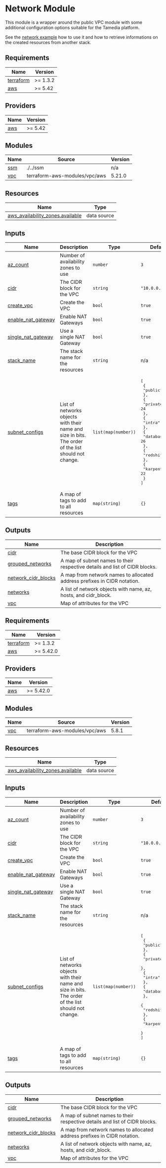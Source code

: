 # Network Module

This module is a wrapper around the public VPC module with some additional configuration options suitable for the Tamedia platform.

See the [network example](../../example/network) how to use it and how to retrieve informations on the created resources from another stack.

<!-- BEGIN_TF_DOCS -->
## Requirements

| Name | Version |
|------|---------|
| <a name="requirement_terraform"></a> [terraform](#requirement\_terraform) | >= 1.3.2 |
| <a name="requirement_aws"></a> [aws](#requirement\_aws) | >= 5.42 |

## Providers

| Name | Version |
|------|---------|
| <a name="provider_aws"></a> [aws](#provider\_aws) | >= 5.42 |

## Modules

| Name | Source | Version |
|------|--------|---------|
| <a name="module_ssm"></a> [ssm](#module\_ssm) | ./../ssm | n/a |
| <a name="module_vpc"></a> [vpc](#module\_vpc) | terraform-aws-modules/vpc/aws | 5.21.0 |

## Resources

| Name | Type |
|------|------|
| [aws_availability_zones.available](https://registry.terraform.io/providers/hashicorp/aws/latest/docs/data-sources/availability_zones) | data source |

## Inputs

| Name | Description | Type | Default | Required |
|------|-------------|------|---------|:--------:|
| <a name="input_az_count"></a> [az\_count](#input\_az\_count) | Number of availability zones to use | `number` | `3` | no |
| <a name="input_cidr"></a> [cidr](#input\_cidr) | The CIDR block for the VPC | `string` | `"10.0.0.0/16"` | no |
| <a name="input_create_vpc"></a> [create\_vpc](#input\_create\_vpc) | Create the VPC | `bool` | `true` | no |
| <a name="input_enable_nat_gateway"></a> [enable\_nat\_gateway](#input\_enable\_nat\_gateway) | Enable NAT Gateways | `bool` | `true` | no |
| <a name="input_single_nat_gateway"></a> [single\_nat\_gateway](#input\_single\_nat\_gateway) | Use a single NAT Gateway | `bool` | `true` | no |
| <a name="input_stack_name"></a> [stack\_name](#input\_stack\_name) | The stack name for the resources | `string` | n/a | yes |
| <a name="input_subnet_configs"></a> [subnet\_configs](#input\_subnet\_configs) | List of networks objects with their name and size in bits. The order of the list should not change. | `list(map(number))` | <pre>[<br/>  {<br/>    "public": 24<br/>  },<br/>  {<br/>    "private": 24<br/>  },<br/>  {<br/>    "intra": 26<br/>  },<br/>  {<br/>    "database": 26<br/>  },<br/>  {<br/>    "redshift": 26<br/>  },<br/>  {<br/>    "karpenter": 22<br/>  }<br/>]</pre> | no |
| <a name="input_tags"></a> [tags](#input\_tags) | A map of tags to add to all resources | `map(string)` | `{}` | no |

## Outputs

| Name | Description |
|------|-------------|
| <a name="output_cidr"></a> [cidr](#output\_cidr) | The base CIDR block for the VPC |
| <a name="output_grouped_networks"></a> [grouped\_networks](#output\_grouped\_networks) | A map of subnet names to their respective details and list of CIDR blocks. |
| <a name="output_network_cidr_blocks"></a> [network\_cidr\_blocks](#output\_network\_cidr\_blocks) | A map from network names to allocated address prefixes in CIDR notation. |
| <a name="output_networks"></a> [networks](#output\_networks) | A list of network objects with name, az, hosts, and cidr\_block. |
| <a name="output_vpc"></a> [vpc](#output\_vpc) | Map of attributes for the VPC |
<!-- END_TF_DOCS -->

<!-- BEGIN_TF_DOCS -->
## Requirements

| Name | Version |
|------|---------|
| <a name="requirement_terraform"></a> [terraform](#requirement\_terraform) | >= 1.3.2 |
| <a name="requirement_aws"></a> [aws](#requirement\_aws) | >= 5.42.0 |

## Providers

| Name | Version |
|------|---------|
| <a name="provider_aws"></a> [aws](#provider\_aws) | >= 5.42.0 |

## Modules

| Name | Source | Version |
|------|--------|---------|
| <a name="module_vpc"></a> [vpc](#module\_vpc) | terraform-aws-modules/vpc/aws | 5.8.1 |

## Resources

| Name | Type |
|------|------|
| [aws_availability_zones.available](https://registry.terraform.io/providers/hashicorp/aws/latest/docs/data-sources/availability_zones) | data source |

## Inputs

| Name | Description | Type | Default | Required |
|------|-------------|------|---------|:--------:|
| <a name="input_az_count"></a> [az\_count](#input\_az\_count) | Number of availability zones to use | `number` | `3` | no |
| <a name="input_cidr"></a> [cidr](#input\_cidr) | The CIDR block for the VPC | `string` | `"10.0.0.0/16"` | no |
| <a name="input_create_vpc"></a> [create\_vpc](#input\_create\_vpc) | Create the VPC | `bool` | `true` | no |
| <a name="input_enable_nat_gateway"></a> [enable\_nat\_gateway](#input\_enable\_nat\_gateway) | Enable NAT Gateways | `bool` | `true` | no |
| <a name="input_single_nat_gateway"></a> [single\_nat\_gateway](#input\_single\_nat\_gateway) | Use a single NAT Gateway | `bool` | `true` | no |
| <a name="input_stack_name"></a> [stack\_name](#input\_stack\_name) | The stack name for the resources | `string` | n/a | yes |
| <a name="input_subnet_configs"></a> [subnet\_configs](#input\_subnet\_configs) | List of networks objects with their name and size in bits. The order of the list should not change. | `list(map(number))` | <pre>[<br>  {<br>    "public": 24<br>  },<br>  {<br>    "private": 24<br>  },<br>  {<br>    "intra": 26<br>  },<br>  {<br>    "database": 26<br>  },<br>  {<br>    "redshift": 26<br>  },<br>  {<br>    "karpenter": 22<br>  }<br>]</pre> | no |
| <a name="input_tags"></a> [tags](#input\_tags) | A map of tags to add to all resources | `map(string)` | `{}` | no |

## Outputs

| Name | Description |
|------|-------------|
| <a name="output_cidr"></a> [cidr](#output\_cidr) | The base CIDR block for the VPC |
| <a name="output_grouped_networks"></a> [grouped\_networks](#output\_grouped\_networks) | A map of subnet names to their respective details and list of CIDR blocks. |
| <a name="output_network_cidr_blocks"></a> [network\_cidr\_blocks](#output\_network\_cidr\_blocks) | A map from network names to allocated address prefixes in CIDR notation. |
| <a name="output_networks"></a> [networks](#output\_networks) | A list of network objects with name, az, hosts, and cidr\_block. |
| <a name="output_vpc"></a> [vpc](#output\_vpc) | Map of attributes for the VPC |
<!-- END_TF_DOCS -->
